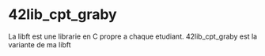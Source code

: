 # 42lib_cpt_graby
La libft est une librarie en C propre a chaque etudiant. 42lib_cpt_graby est la variante de ma libft
